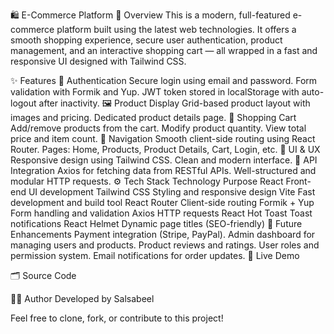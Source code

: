 🛍️ E-Commerce Platform
🎯 Overview
This is a modern, full-featured e-commerce platform built using the latest web technologies. It offers a smooth shopping experience, secure user authentication, product management, and an interactive shopping cart — all wrapped in a fast and responsive UI designed with Tailwind CSS.

✨ Features
🔐 Authentication
Secure login using email and password.
Form validation with Formik and Yup.
JWT token stored in localStorage with auto-logout after inactivity.
🖼️ Product Display
Grid-based product layout with images and pricing.
Dedicated product details page.
🛒 Shopping Cart
Add/remove products from the cart.
Modify product quantity.
View total price and item count.
🧭 Navigation
Smooth client-side routing using React Router.
Pages: Home, Products, Product Details, Cart, Login, etc.
🎨 UI & UX
Responsive design using Tailwind CSS.
Clean and modern interface.
📡 API Integration
Axios for fetching data from RESTful APIs.
Well-structured and modular HTTP requests.
⚙️ Tech Stack
Technology	Purpose
React	Front-end UI development
Tailwind CSS	Styling and responsive design
Vite	Fast development and build tool
React Router	Client-side routing
Formik + Yup	Form handling and validation
Axios	HTTP requests
React Hot Toast	Toast notifications
React Helmet	Dynamic page titles (SEO-friendly)
🔮 Future Enhancements
Payment integration (Stripe, PayPal).
Admin dashboard for managing users and products.
Product reviews and ratings.
User roles and permission system.
Email notifications for order updates.
🚀 Live Demo


🗂️ Source Code


🧑‍💻 Author
Developed by Salsabeel

Feel free to clone, fork, or contribute to this project!